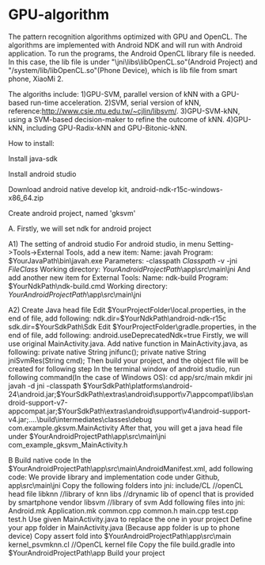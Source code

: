 # GPU-algorithm
The pattern recognition algorithms optimized with GPU and OpenCL. The algorithms are implemented with Android NDK and will run with Android application. To run the programs, the Android OpenCL library file is needed. In this case, the lib file is under "\jni\libs\libOpenCL.so"(Android Project) and "/system/lib/libOpenCL.so"(Phone Device), which is lib file from smart phone, XiaoMi 2.


The algoriths include:
1)GPU-SVM, parallel version of kNN with a GPU-based run-time acceleration. 
2)SVM, serial version of kNN, reference:http://www.csie.ntu.edu.tw/~cjlin/libsvm/.
3)GPU-SVM-kNN, using a SVM-based decision-maker to refine the outcome of kNN.
4)GPU-kNN, including GPU-Radix-kNN and GPU-Bitonic-kNN.


How to install:

Install java-sdk

Install android studio

Download android native develop kit, android-ndk-r15c-windows-x86_64.zip

Create android project, named 'gksvm'

A. Firstly, we will set ndk for android project 

A1) The setting of android studio 
For android studio, in menu Setting->Tools->External Tools, add a new item:
	Name: javah
	Program: $YourJavaPath\bin\javah.exe
	Parameters: -classpath $Classpath$ -v -jni $FileClass$
	Working directory: $YourAndroidProjectPath$\app\src\main\jni
And add another new item for External Tools:
	Name: ndk-build
	Program: $YourNdkPath\ndk-build.cmd
	Working directory: $YourAndroidProjectPath$\app\src\main\jni

A2) Create Java head file
Edit $YourProjectFolder\local.properties, in the end of file, add following:
	ndk.dir=$YourNdkPath\\android-ndk-r15c
	sdk.dir=$YourSdkPath\\Sdk 
Edit $YourProjectFolder\gradle.properties, in the end of file, add following:
	android.useDeprecatedNdk=true
Firstly, we will use original MainActivity.java. Add native function in MainActivity.java, as following:
	private native String jnifunc();
	private native String jniSvmRes(String cmd);
Then build your project, and the object file will be created for following step
In the terminal window of android studio, run following command(In the case of Windows OS):
	cd app/src/main
	mkdir jni
	javah -d jni -classpath $YourSdkPath\platforms\android-24\android.jar;$YourSdkPath\extras\android\support\v7\appcompat\libs\android-support-v7-appcompat.jar;$YourSdkPath\extras\android\support\v4\android-support-v4.jar;..\..\build\intermediates\classes\debug com.example.gksvm.MainActivity
After that, you will get a java head file under $YourAndroidProjectPath\app\src\main\jni
	com_example_gksvm_MainActivity.h

B Build native code
In the $YourAndroidProjectPath\app\src\main\AndroidManifest.xml, add following code:
    <uses-permission android:name="android.permission.WRITE_EXTERNAL_STORAGE" />
    <uses-permission android:name="android.permission.READ_EXTERNAL_STORAGE" />
We provide library and implementation code under Github, app\src\main\jni
Copy the following folders into jni:
	include/CL //openCL head file
	libknn //library of knn
	libs //drynamic lib of opencl that is provided by smartphone vendor
	libsvm //library of svm
Add following files into jni:
	Android.mk
	Application.mk
	common.cpp
	common.h
	main.cpp
	test.cpp
	test.h
Use given MainActivity.java to replace the one in your project
Define your app folder in MainActivity.java (Because app folder is up to phone device)
Copy assert fold into $YourAndroidProjectPath\app\src\main
	kernel_psvmknn.cl //OpenCL kernel file
Copy the file build.gradle into $YourAndroidProjectPath\app
Build your project
